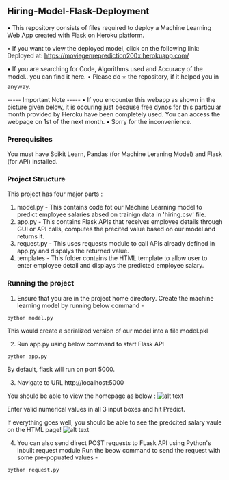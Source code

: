 ## Hiring-Model-Flask-Deployment

• This repository consists of files required to deploy a Machine Learning Web App created with Flask on Heroku platform.

• If you want to view the deployed model, click on the following link:
Deployed at: https://moviegenreprediction200x.herokuapp.com/

• If you are searching for Code, Algorithms used and Accuracy of the model.. you can find it here. • Please do ⭐ the repository, if it helped you in anyway.

----- Important Note -----
• If you encounter this webapp as shown in the picture given below, it is occuring just because free dynos for this particular month provided by Heroku have been completely used. You can access the webpage on 1st of the next month.
• Sorry for the inconvenience.

### Prerequisites
You must have Scikit Learn, Pandas (for Machine Leraning Model) and Flask (for API) installed.

### Project Structure
This project has four major parts :
1. model.py - This contains code fot our Machine Learning model to predict employee salaries absed on trainign data in 'hiring.csv' file.
2. app.py - This contains Flask APIs that receives employee details through GUI or API calls, computes the precited value based on our model and returns it.
3. request.py - This uses requests module to call APIs already defined in app.py and dispalys the returned value.
4. templates - This folder contains the HTML template to allow user to enter employee detail and displays the predicted employee salary.

### Running the project
1. Ensure that you are in the project home directory. Create the machine learning model by running below command -
```
python model.py
```
This would create a serialized version of our model into a file model.pkl

2. Run app.py using below command to start Flask API
```
python app.py
```
By default, flask will run on port 5000.

3. Navigate to URL http://localhost:5000

You should be able to view the homepage as below :
![alt text](http://www.thepythonblog.com/wp-content/uploads/2019/02/Homepage.png)

Enter valid numerical values in all 3 input boxes and hit Predict.

If everything goes well, you should  be able to see the predcited salary vaule on the HTML page!
![alt text](http://www.thepythonblog.com/wp-content/uploads/2019/02/Result.png)

4. You can also send direct POST requests to FLask API using Python's inbuilt request module
Run the beow command to send the request with some pre-popuated values -
```
python request.py
```
